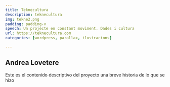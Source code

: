 ```yaml
---
title: Teknecultura
description: teknecultura
img: tekne2.png
padding: padding-v
speech: Un projecte en constant moviment. Dades i cultura
url: https://teknecultura.com
categories: [wordpress, parallax, ilustracions]

---
```


## Andrea Lovetere
Este es el contenido descriptivo del proyecto una breve historia de lo que se hizo